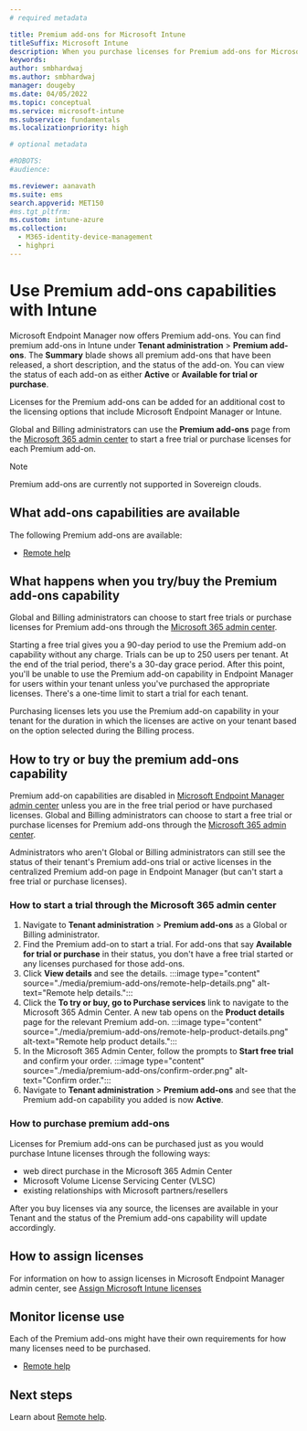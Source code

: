 ```yaml
---
# required metadata

title: Premium add-ons for Microsoft Intune
titleSuffix: Microsoft Intune
description: When you purchase licenses for Premium add-ons for Microsoft Intune, you expand the capabilities for device management with Microsoft Endpoint Manager.  
keywords:
author: smbhardwaj 
ms.author: smbhardwaj
manager: dougeby
ms.date: 04/05/2022
ms.topic: conceptual
ms.service: microsoft-intune
ms.subservice: fundamentals
ms.localizationpriority: high

# optional metadata

#ROBOTS:
#audience:

ms.reviewer: aanavath
ms.suite: ems
search.appverid: MET150
#ms.tgt_pltfrm:
ms.custom: intune-azure
ms.collection: 
  - M365-identity-device-management 
  - highpri
---
```


# Use Premium add-ons capabilities with Intune

Microsoft Endpoint Manager now offers Premium add-ons. You can find premium add-ons in Intune under **Tenant administration** > **Premium add-ons**. The **Summary** blade shows all premium add-ons that have been released, a short description, and the status of the add-on. You can view the status of each add-on as either **Active** or **Available for trial or purchase**. 

Licenses for the Premium add-ons can be added for an additional cost to the licensing options that include Microsoft Endpoint Manager or Intune.

Global and Billing administrators can use the **Premium add-ons** page from the [Microsoft 365 admin center](https://admin.microsoft.com) to start a free trial or purchase licenses for each Premium add-on. 

> [!NOTE]
Premium add-ons are currently not supported in Sovereign clouds.

## What add-ons capabilities are available 

The following Premium add-ons are available: 

- [Remote help](..\remote-actions\remote-help.md)

## What happens when you try/buy the Premium add-ons capability 

Global and Billing administrators can choose to start free trials or purchase licenses for Premium add-ons through the [Microsoft 365 admin center](https://admin.microsoft.com).  
 
Starting a free trial gives you a 90-day period to use the Premium add-on capability without any charge. Trials can be up to 250 users per tenant. At the end of the trial period, there's a 30-day grace period. After this point, you'll be unable to use the Premium add-on capability in Endpoint Manager for users within your tenant unless you've purchased the appropriate licenses. There's a one-time limit to start a trial for each tenant.  
 
Purchasing licenses lets you use the Premium add-on capability in your tenant for the duration in which the licenses are active on your tenant based on the option selected during the Billing process. 

## How to try or buy the premium add-ons capability 

Premium add-on capabilities are disabled in [Microsoft Endpoint Manager admin center](https://go.microsoft.com/fwlink/?linkid=2109431) unless you are in the free trial period or have purchased licenses. Global and Billing administrators can choose to start a free trial or purchase licenses for Premium add-ons through the [Microsoft 365 admin center](https://admin.microsoft.com). 

Administrators who aren't Global or Billing administrators can still see the status of their tenant's Premium add-ons trial or active licenses in the centralized Premium add-on page in Endpoint Manager (but can't start a free trial or purchase licenses).  

### How to start a trial through the Microsoft 365 admin center 

1. Navigate to **Tenant administration** > **Premium add-ons** as a Global or Billing administrator.
2. Find the Premium add-on to start a trial. For add-ons that say **Available for trial or purchase** in their status, you don't have a free trial started or any licenses purchased for those add-ons.
3. Click **View details** and see the details. :::image type="content" source="./media/premium-add-ons/remote-help-details.png" alt-text="Remote help details.":::
4. Click the **To try or buy, go to Purchase services** link to navigate to the Microsoft 365 Admin Center. A new tab opens on the **Product details** page for the relevant Premium add-on. :::image type="content" source="./media/premium-add-ons/remote-help-product-details.png" alt-text="Remote help product details."::: 
5. In the Microsoft 365 Admin Center, follow the prompts to **Start free trial** and confirm your order. :::image type="content" source="./media/premium-add-ons/confirm-order.png" alt-text="Confirm order."::: 
6. Navigate to **Tenant administration** > **Premium add-ons** and see that the Premium add-on capability you added is now **Active**.

### How to purchase premium add-ons

Licenses for Premium add-ons can be purchased just as you would purchase Intune licenses through the following ways:
   
- web direct purchase in the Microsoft 365 Admin Center
- Microsoft Volume License Servicing Center (VLSC) 
- existing relationships with Microsoft partners/resellers
 
After you buy licenses via any source, the licenses are available in your Tenant and the status of the Premium add-ons capability will update accordingly. 

## How to assign licenses 

For information on how to assign licenses in Microsoft Endpoint Manager admin center, see [Assign Microsoft Intune licenses](licenses-assign.md)

## Monitor license use 

Each of the Premium add-ons might have their own requirements for how many licenses need to be purchased.

- [Remote help](..\remote-actions\remote-help.md)

## Next steps

Learn about [Remote help](..\remote-actions\remote-help.md). 
